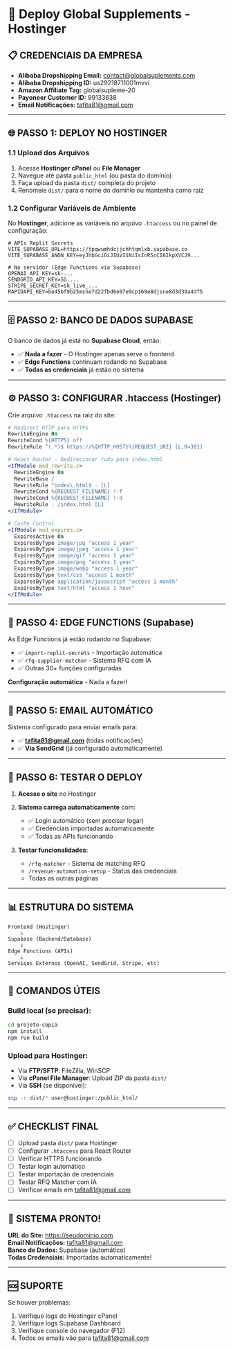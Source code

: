 # 🚀 Deploy Global Supplements - Hostinger

## 📋 **CREDENCIAIS DA EMPRESA**
- **Alibaba Dropshipping Email:** contact@globalsuplements.com
- **Alibaba Dropshipping ID:** us29218711001mvvi
- **Amazon Affiliate Tag:** globalsupleme-20
- **Payoneer Customer ID:** 99133638
- **Email Notificações:** tafita81@gmail.com

---

## 🌐 **PASSO 1: DEPLOY NO HOSTINGER**

### **1.1 Upload dos Arquivos**
1. Acesse **Hostinger cPanel** ou **File Manager**
2. Navegue até pasta `public_html` (ou pasta do domínio)
3. Faça upload da pasta `dist/` completa do projeto
4. Renomeie `dist/` para o nome do domínio ou mantenha como raiz

### **1.2 Configurar Variáveis de Ambiente**
No **Hostinger**, adicione as variáveis no arquivo `.htaccess` ou no painel de configuração:

```env
# APIs Replit Secrets
VITE_SUPABASE_URL=https://tpqwumhdcjjchhtqmlxb.supabase.co
VITE_SUPABASE_ANON_KEY=eyJhbGciOiJIUzI1NiIsInR5cCI6IkpXVCJ9...

# No servidor (Edge Functions via Supabase)
OPENAI_API_KEY=sk-...
SENDGRID_API_KEY=SG....
STRIPE_SECRET_KEY=sk_live_...
RAPIDAPI_KEY=be45bf9b25mshe7d22fbd6e07e9cp169e8djsne8d3d39a4df5
```

---

## 🗄️ **PASSO 2: BANCO DE DADOS SUPABASE**

O banco de dados já está no **Supabase Cloud**, então:
- ✅ **Nada a fazer** - O Hostinger apenas serve o frontend
- ✅ **Edge Functions** continuam rodando no Supabase
- ✅ **Todas as credenciais** já estão no sistema

---

## ⚙️ **PASSO 3: CONFIGURAR .htaccess (Hostinger)**

Crie arquivo `.htaccess` na raiz do site:

```apache
# Redirect HTTP para HTTPS
RewriteEngine On
RewriteCond %{HTTPS} off
RewriteRule ^(.*)$ https://%{HTTP_HOST}%{REQUEST_URI} [L,R=301]

# React Router - Redirecionar tudo para index.html
<IfModule mod_rewrite.c>
  RewriteEngine On
  RewriteBase /
  RewriteRule ^index\.html$ - [L]
  RewriteCond %{REQUEST_FILENAME} !-f
  RewriteCond %{REQUEST_FILENAME} !-d
  RewriteRule . /index.html [L]
</IfModule>

# Cache Control
<IfModule mod_expires.c>
  ExpiresActive On
  ExpiresByType image/jpg "access 1 year"
  ExpiresByType image/jpeg "access 1 year"
  ExpiresByType image/gif "access 1 year"
  ExpiresByType image/png "access 1 year"
  ExpiresByType image/webp "access 1 year"
  ExpiresByType text/css "access 1 month"
  ExpiresByType application/javascript "access 1 month"
  ExpiresByType text/html "access 1 hour"
</IfModule>
```

---

## 🔐 **PASSO 4: EDGE FUNCTIONS (Supabase)**

As Edge Functions já estão rodando no Supabase:
- ✅ `import-replit-secrets` - Importação automática
- ✅ `rfq-supplier-matcher` - Sistema RFQ com IA
- ✅ Outras 30+ funções configuradas

**Configuração automática** - Nada a fazer!

---

## 📧 **PASSO 5: EMAIL AUTOMÁTICO**

Sistema configurado para enviar emails para:
- ✅ **tafita81@gmail.com** (todas notificações)
- ✅ **Via SendGrid** (já configurado automaticamente)

---

## 🚀 **PASSO 6: TESTAR O DEPLOY**

1. **Acesse o site** no Hostinger
2. **Sistema carrega automaticamente** com:
   - ✅ Login automático (sem precisar logar)
   - ✅ Credenciais importadas automaticamente
   - ✅ Todas as APIs funcionando

3. **Testar funcionalidades:**
   - `/rfq-matcher` - Sistema de matching RFQ
   - `/revenue-automation-setup` - Status das credenciais
   - Todas as outras páginas

---

## 📊 **ESTRUTURA DO SISTEMA**

```
Frontend (Hostinger)
    ↓
Supabase (Backend/Database)
    ↓
Edge Functions (APIs)
    ↓
Serviços Externos (OpenAI, SendGrid, Stripe, etc)
```

---

## 🔧 **COMANDOS ÚTEIS**

### **Build local (se precisar):**
```bash
cd projeto-copia
npm install
npm run build
```

### **Upload para Hostinger:**
- Via **FTP/SFTP**: FileZilla, WinSCP
- Via **cPanel File Manager**: Upload ZIP da pasta `dist/`
- Via **SSH** (se disponível):
```bash
scp -r dist/* user@hostinger:/public_html/
```

---

## ✅ **CHECKLIST FINAL**

- [ ] Upload pasta `dist/` para Hostinger
- [ ] Configurar `.htaccess` para React Router
- [ ] Verificar HTTPS funcionando
- [ ] Testar login automático
- [ ] Testar importação de credenciais
- [ ] Testar RFQ Matcher com IA
- [ ] Verificar emails em tafita81@gmail.com

---

## 🎉 **SISTEMA PRONTO!**

**URL do Site:** https://seudominio.com  
**Email Notificações:** tafita81@gmail.com  
**Banco de Dados:** Supabase (automático)  
**Todas Credenciais:** Importadas automaticamente!

---

## 🆘 **SUPORTE**

Se houver problemas:
1. Verifique logs do Hostinger cPanel
2. Verifique logs Supabase Dashboard
3. Verifique console do navegador (F12)
4. Todos os emails vão para tafita81@gmail.com
